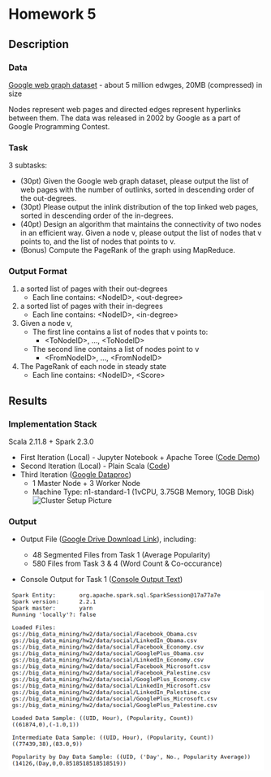 # Homework 5

## Description

### Data
[Google web graph dataset](http://snap.stanford.edu/data/web-Google.html) - about 5 million edwges, 20MB (compressed) in size

Nodes represent web pages and directed edges represent hyperlinks between them.
The data was released in 2002 by Google as a part of Google Programming Contest.


### Task
3 subtasks:
+ (30pt) Given the Google web graph dataset, please output the list of web pages with the number of outlinks, sorted in descending order of the out-degrees.
+ (30pt) Please output the inlink distribution of the top linked web pages, sorted in descending order of the in-degrees.
+ (40pt) Design an algorithm that maintains the connectivity of two nodes in an efficient way. Given a node v, please output the list of nodes that v points to, and the list of nodes that points to v.
+ (Bonus) Compute the PageRank of the graph using MapReduce.

### Output Format
1. a sorted list of pages with their out-degrees
    + Each line contains: <NodeID\>, <out-degree\>
1. a sorted list of pages with their in-degrees
    + Each line contains: <NodeID\>, <in-degree\>
1. Given a node v,
    + The first line contains a list of nodes that v points to:
        + <ToNodeID\>, …, <ToNodeID\>
    + The second line contains a list of nodes point to v
        + <FromNodeID\>, …, <FromNodeID\>
1. The PageRank of each node in steady state
    + Each line contains: <NodeID\>, <Score\>

## Results

### Implementation Stack
Scala 2.11.8 + Spark 2.3.0

+ First Iteration (Local) - Jupyter Notebook + Apache Toree ([Code Demo](https://github.com/michaelandhsm2/big-data-mining-course/blob/master/hw1/HW%20%231.ipynb))
+ Second Iteration (Local) - Plain Scala ([Code](https://github.com/michaelandhsm2/big-data-mining-course/blob/master/hw1/sbt/src/main/scala/hw1.scala))
+ Third Iteration ([Google Dataproc](https://cloud.google.com/dataproc/))
  - 1 Master Node + 3 Worker Node
  - Machine Type: n1-standard-1 (1vCPU, 3.75GB Memory, 10GB Disk)
![Cluster Setup Picture](https://raw.githubusercontent.com/michaelandhsm2/big-data-mining-course/master/hw1/pics/Cluster_Setup.PNG)

### Output
- Output File ([Google Drive Download Link](https://drive.google.com/file/d/1xTLz6hsYr96O0JV0eOBXtGXT3J5qT1mM/view?usp=sharing)), including:
  - 48 Segmented Files from Task 1 (Average Popularity)
  - 580 Files from Task 3 & 4 (Word Count & Co-occurance)

- Console Output for Task 1 ([Console Output Text](https://raw.githubusercontent.com/michaelandhsm2/big-data-mining-course/master/hw2/consoleLog_task1.txt))

![Console Output 1 Picture](https://raw.githubusercontent.com/michaelandhsm2/big-data-mining-course/master/hw2/pics/Results_1.png)
